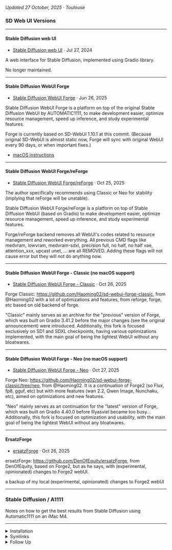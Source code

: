 
<!-- vim: set foldmethod=marker fmr=###,--- :-->

*Updated 27 October, 2025 · Toulouse*

### SD Web UI Versions

---

#### Stable Diffusion web UI

- [Stable Diffusion web UI](https://github.com/AUTOMATIC1111/stable-diffusion-webui) · Jul 27, 2024

A web interface for Stable Diffusion, implemented using Gradio library.

No longer maintained.

---

#### Stable Diffusion WebUI Forge

- [Stable Diffusion WebUI Forge](https://github.com/lllyasviel/stable-diffusion-webui-forge) · Jun 26, 2025

Stable Diffusion WebUI Forge is a platform on top of the original Stable Diffusion WebUI by AUTOMATIC1111, to make development easier, optimize resource management, speed up inference, and study experimental features.

Forge is currently based on SD-WebUI 1.10.1 at this commit. (Because original SD-WebUI is almost static now, Forge will sync with original WebUI every 90 days, or when important fixes.)

- [macOS instructions](https://github.com/lllyasviel/stable-diffusion-webui-forge/issues/2503)

---

#### Stable Diffusion WebUI Forge/reForge

- [Stable Diffusion WebUI Forge/reForge](https://github.com/Panchovix/stable-diffusion-webui-reForge) · Oct 25, 2025

The author specifically recommends using Classic or Neo for stability (implying that reForge will be unstable).

Stable Diffusion WebUI Forge/reForge is a platform on top of Stable Diffusion WebUI (based on Gradio) to make development easier, optimize resource management, speed up inference, and study experimental features.

Forge/reForge backend removes all WebUI's codes related to resource management and reworked everything. All previous CMD flags like medvram, lowvram, medvram-sdxl, precision full, no half, no half vae, attention_xxx, upcast unet, ... are all REMOVED. Adding these flags will not cause error but they will not do anything now.

---

#### Stable Diffusion WebUI Forge - Classic (no macOS support)

- [Stable Diffusion WebUI Forge - Classic](https://github.com/Haoming02/sd-webui-forge-classic) · Oct 26, 2025

Forge Classic: https://github.com/Haoming02/sd-webui-forge-classic, from @Haoming02 with a lot of optimizations and features, from reforge, forge, etc based on old backend of forge.

"Classic" mainly serves as an archive for the "previous" version of Forge, which was built on Gradio 3.41.2 before the major changes (see the original announcement) were introduced. Additionally, this fork is focused exclusively on SD1 and SDXL checkpoints, having various optimizations implemented, with the main goal of being the lightest WebUI without any bloatwares.

---

#### Stable Diffusion WebUI Forge - Neo (no macOS support)

- [Stable Diffusion WebUI Forge - Neo](https://github.com/Haoming02/sd-webui-forge-classic/tree/neo) · Oct 27, 2025

Forge Neo: https://github.com/Haoming02/sd-webui-forge-classic/tree/neo, from @Haoming02. It is a continuation of Forge2 (so Flux, fp8, gguf, etc) but with more features (wan 2.2, Qwen Image, Nunchaku, etc), aimed on optimizations and new features.

"Neo" mainly serves as an continuation for the "latest" version of Forge, which was built on Gradio 4.40.0 before lllyasviel became too busy... Additionally, this fork is focused on optimization and usability, with the main goal of being the lightest WebUI without any bloatwares.

---

#### ErsatzForge

- [ersatzForge](https://github.com/DenOfEquity/ersatzForge) · Oct 26, 2025

ersatzForge: https://github.com/DenOfEquity/ersatzForge, from DenOfEquity, based on Forge2, but as he says, with (experimental, opinionated) changes to Forge2 webUI.

a backup of my local (experimental, opinionated) changes to Forge2 webUI

---

### Stable Diffusion / A1111

Notes on how to get the best results from Stable Diffusion using Automatic1111 on an iMac M4.

---

<details><summary>Installation</summary>

### Installation
```
cd ~/Applications && git clone git@github.com:AUTOMATIC1111/stable-diffusion-webui.git
```
At this time, install:
- SD models (otherwise you'll have to wait while the default models are downloaded)
- notification sounds
- extensions if already downloaded

After renaming the destination folders:
```
ln -s /Volumes/External/Stable\ Diffusion/models /Users/Main/Applications/stable-diffusion-webui/models
ln -s /Volumes/External/Stable\ Diffusion/models/embeddings /Users/Main/Applications/stable-diffusion-webui/embeddings 
ln -s /Volumes/External/Stable\ Diffusion/outputs /Users/Main/Applications/stable-diffusion-webui/outputs
```
---

### First Run
```
cd ~/Applications/stable-diffusion-webui && ./webui.sh
```
Check the Python version in the Terminal output — `3.10` is required for ControlNet.

---

</details><details><summary>Symlinks</summary>

### Symlinks

The following files are stored in this repo, to make configuration easier:
- `config.json` - settings
- `ui-config.json` - settings saved from the Other › Defaults settings tabs
- `user.css` - any user-created CSS

```
src="/Users/Main/Library/Mobile Documents/com~apple~CloudDocs/Repositories"
dest="/Users/Main/Applications"
```
```
rm -rf                                                      "$dest/stable-diffusion-webui/user.css"
ln -s "$src/stable-diffusion/aliased files/user.css"        "$dest/stable-diffusion-webui/user.css"
rm -rf                                                      "$dest/stable-diffusion-webui/config.json" 
ln -s "$src/stable-diffusion/aliased files/config.json"     "$dest/stable-diffusion-webui/config.json" 
rm -rf                                                      "$dest/stable-diffusion-webui/ui-config.json" 
ln -s "$src/stable-diffusion/aliased files/ui-config.json"  "$dest/stable-diffusion-webui/ui-config.json" 
```
---

</details><details><summary>Follow Up</summary>

### Follow Up

- [many custom scripts](https://github.com/AUTOMATIC1111/stable-diffusion-webui/wiki/Custom-Scripts#shift-attention)
- [a user script that adds a processing queue to the web ui](https://github.com/Kryptortio/SDAtom-WebUi-us)

https://github.com/AUTOMATIC1111/stable-diffusion-webui/wiki/features

https://www.aiarty.com/stable-diffusion-prompts/stable-diffusion-prompt-guide.htm

---
</details>
